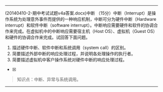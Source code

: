 ---
(20140410-2-期中考试试题v4a答案.docx)中断
（15分）中断（Interrupt）是操作系统为处理意外事件而提供的一种响应机制，中断可分为硬件中断（Hardware
interrupt）和软件中断（software interrupt）。中断响应需要硬件和软件的协调合作来完成。在虚拟机中的中断响应需要宿主机（Host
OS）、虚拟机（Guest OS）和硬件的协调合作来完成。试回答下面问题。
1) 描述硬件中断、软件中断和系统调用（system call）的区别。
2) 简要描述外部中断的响应处理过程，并说明各处理操作的执行者。
3) 简要描述虚拟机中客户操作系统对硬件中断的响应处理过程。  
- [x]  

> 知识点：中断、异常与系统调用。
>   

---